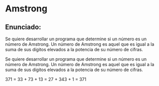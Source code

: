 <h1>Amstrong</h1>
<h2>Enunciado:</h2>
<p>Se quiere desarrollar un programa que determine si un número es un número de Amstrong. Un número de Amstrong es aquel que es igual a la suma de sus dígitos elevados a la potencia de su número de cifras.</p>

<p>Se quiere desarrollar un programa que determine si un número es un número de Amstrong. Un número de Amstrong es aquel que es igual a la suma de sus dígitos elevados a la potencia de su número de cifras.</p>

371 = 33 + 73 + 13 = 27 + 343 + 1 = 371

